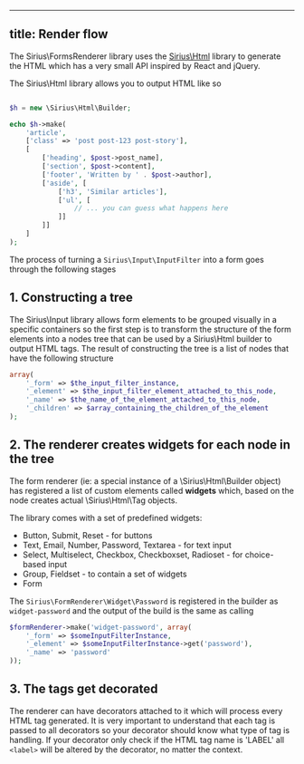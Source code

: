 ---
title: Render flow
------------------

The Sirius\FormsRenderer library uses the [Sirius\Html](http://www.sirius.ro/php/sirius/html/) library to generate the HTML which has a very small API inspired by React and jQuery.

The Sirius\Html library allows you to output HTML like so

```php

$h = new \Sirius\Html\Builder;

echo $h->make(
    'article',
    ['class' => 'post post-123 post-story'], 
    [
        ['heading', $post->post_name],
        ['section', $post->content],
        ['footer', 'Written by ' . $post->author],
        ['aside', [
            ['h3', 'Similar articles'],
            ['ul', [
                // ... you can guess what happens here 
            ]]
        ]]
    ] 
);

```

The process of turning a `Sirius\Input\InputFilter` into a form goes through the following stages

## 1. Constructing a tree

The Sirius\Input library allows form elements to be grouped visually in a specific containers so the first step is to transform the structure of the form elements into a nodes tree that can be used by a Sirius\Html builder to output HTML tags. The result of constructing the tree is a list of nodes that have the following structure

```php
array(
    '_form' => $the_input_filter_instance,
    '_element' => $the_input_filter_element_attached_to_this_node,
    '_name' => $the_name_of_the_element_attached_to_this_node,
    '_children' => $array_containing_the_children_of_the_element
);

```

## 2. The renderer creates widgets for each node in the tree

The form renderer (ie: a special instance of a \Sirius\Html\Builder object) has registered a list of custom elements called **widgets** which, based on the node creates actual \Sirius\Html\Tag objects.

The library comes with a set of predefined widgets:

- Button, Submit, Reset - for buttons
- Text, Email, Number, Password, Textarea - for text input
- Select, Multiselect, Checkbox, Checkboxset, Radioset - for choice-based input
- Group, Fieldset - to contain a set of widgets
- Form

The `Sirius\FormRenderer\Widget\Password` is registered in the builder as `widget-password` and the output of the build is the same as calling

```php
$formRenderer->make('widget-password', array(
    '_form' => $someInputFilterInstance,
    '_element' => $someInputFilterInstance->get('password'),
    '_name' => 'password'
));
```

## 3. The tags get decorated

The renderer can have decorators attached to it which will process every HTML tag generated. It is very important to understand that each tag is passed to all decorators so your decorator should know what type of tag is handling. If your decorator only check if the HTML tag name is 'LABEL' all `<label>` will be altered by the decorator, no matter the context.  